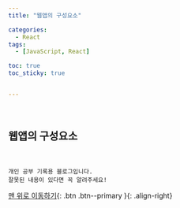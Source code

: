 ```yaml
---
title: "웹앱의 구성요소"

categories:
  - React
tags:
  - [JavaScript, React]

toc: true
toc_sticky: true


---
```


​        

## 웹앱의 구성요소



<br>

    개인 공부 기록용 블로그입니다.
    잘못된 내용이 있다면 꼭 알려주세요!

[맨 위로 이동하기](#){: .btn .btn--primary }{: .align-right}
